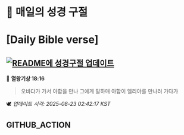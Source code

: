 # 🙏 매일의 성경 구절
# [Daily Bible verse]
## [![README에 성경구절 업데이트](https://github.com/DONGSUKA/first_test/actions/workflows/update-readme-bible.yml/badge.svg)](https://github.com/DONGSUKA/first_test/actions/workflows/update-readme-bible.yml)
<!-- START_BIBLE_VERSE -->
📖 **열왕기상 18:16**
> 오바댜가 가서 아합을 만나 그에게 말하매 아합이 엘리야를 만나러 가다가

🕊️ _업데이트 시각: 2025-08-23 02:42:17 KST_
  <!-- END_BIBLE_VERSE -->
## GITHUB_ACTION
